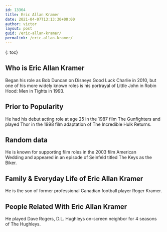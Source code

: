 ```yaml
---
id: 13364
title: Eric Allan Kramer
date: 2021-04-07T13:13:30+00:00
author: victor
layout: post
guid: /eric-allan-kramer/
permalink: /eric-allan-kramer/
---
```



{: toc}


## Who is Eric Allan Kramer



Began his role as Bob Duncan on Disneys Good Luck Charlie in 2010, but one of his more widely known roles is his portrayal of Little John in Robin Hood: Men in Tights in 1993. 

                
                
                
## Prior to Popularity



He had his debut acting role at age 25 in the 1987 film The Gunfighters and played Thor in the 1998 film adaptation of The Incredible Hulk Returns. 

                
                
                
## Random data



He is known for supporting film roles in the 2003 film American Wedding and appeared in an episode of Seinfeld titled The Keys as the Biker. 

                
                
                
## Family & Everyday Life of Eric Allan Kramer



He is the son of former professional Canadian football player Roger Kramer. 

                
                
                
## People Related With Eric Allan Kramer



He played Dave Rogers, D.L. Hughleys on-screen neighbor for 4 seasons of The Hughleys. 

                
              
            
          
          
          
